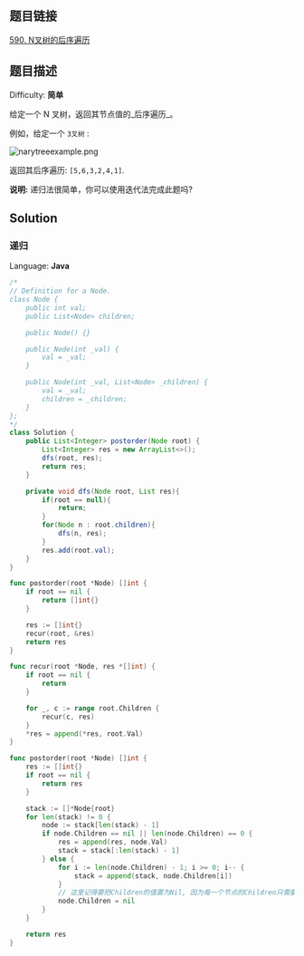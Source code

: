 ## 题目链接

[590\. N叉树的后序遍历](https://leetcode-cn.com/problems/n-ary-tree-postorder-traversal/)

## 题目描述

Difficulty: **简单**

给定一个 N 叉树，返回其节点值的_后序遍历_。

例如，给定一个 `3叉树` :

![narytreeexample.png](https://assets.leetcode-cn.com/aliyun-lc-upload/uploads/2018/10/12/narytreeexample.png)

返回其后序遍历: `[5,6,3,2,4,1]`.

**说明:** 递归法很简单，你可以使用迭代法完成此题吗?

## Solution

### 递归

Language: **Java**

```java
​/*
// Definition for a Node.
class Node {
    public int val;
    public List<Node> children;

    public Node() {}

    public Node(int _val) {
        val = _val;
    }

    public Node(int _val, List<Node> _children) {
        val = _val;
        children = _children;
    }
};
*/
class Solution {
    public List<Integer> postorder(Node root) {
        List<Integer> res = new ArrayList<>();
        dfs(root, res);
        return res;
    }

    private void dfs(Node root, List res){
        if(root == null){
            return;
        }
        for(Node n : root.children){
            dfs(n, res);
        }
        res.add(root.val);
    }
}
```


```go
func postorder(root *Node) []int {
    if root == nil {
        return []int{}
    }

    res := []int{}
    recur(root, &res)
    return res
}

func recur(root *Node, res *[]int) {
    if root == nil {
        return
    }

    for _, c := range root.Children {
        recur(c, res)
    }
    *res = append(*res, root.Val)
}
```

```go
func postorder(root *Node) []int {
	res := []int{}
	if root == nil {
		return res
	}

	stack := []*Node{root}
	for len(stack) != 0 {
		node := stack[len(stack) - 1]
		if node.Children == nil || len(node.Children) == 0 {
			res = append(res, node.Val)
			stack = stack[:len(stack) - 1]
		} else {
			for i := len(node.Children) - 1; i >= 0; i-- {
				stack = append(stack, node.Children[i])
			}
            // 这里记得要把Children的值置为Nil, 因为每一个节点的Children只需要遍历一遍
			node.Children = nil
		}
	}

	return res
}
```